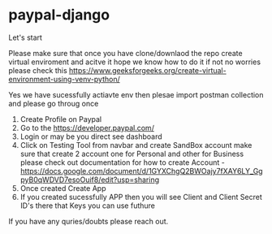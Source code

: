 # paypal-django
Let's start

Please make sure that once you have clone/downlaod the repo create virtual enviroment and acitve it hope we know how to do it if not no worries please check this 
https://www.geeksforgeeks.org/create-virtual-environment-using-venv-python/

Yes we have sucessfully actiavte env then plesae import postman collection and please go throug once 

1. Create Profile on Paypal
2. Go to the https://developer.paypal.com/
3. Login or may be you direct see dashboard
4. Click on Testing Tool from navbar and create SandBox account make sure that create 2 account one for Personal and other for Business please check out documentation for how to create Account - https://docs.google.com/document/d/1GYXChgQ2BWOajy7fXAY6LY_GgpyB0qWDVD7esoOuif8/edit?usp=sharing
5. Once created Create App
5. If you created sucessfully APP then you will see Client and Client Secret ID's there that Keys you can use futhure

If you have any quries/doubts please reach out.

